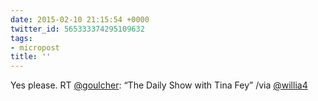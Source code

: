 ```yaml
---
date: 2015-02-10 21:15:54 +0000
twitter_id: 565333374295109632
tags:
- micropost
title: ''
---
```


Yes please. RT [@goulcher](https://twitter.com/goulcher): “The Daily Show with Tina Fey” /via [@willia4](https://twitter.com/willia4)
